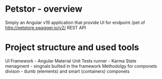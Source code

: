 # Petstor - overview
Smiply an Angular v19 application that provide UI for endpoint /pet of http://petstore.swagger.io/v2/ REST API

# Project structure and used tools
UI Framework - Angular Material
Unit Tests runner - Karma
State menagment - singnals builted in the framework
Methodolgy for componets divison - dumb (elements) and smart (containers) componets